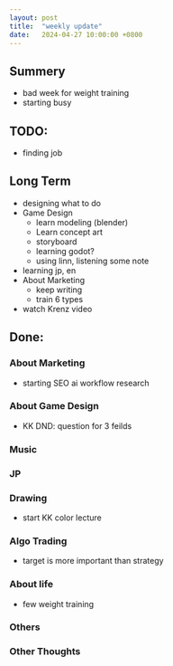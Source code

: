 ```yaml
---
layout: post
title:  "weekly update"
date:   2024-04-27 10:00:00 +0800
---
```


## Summery
* bad week for weight training
* starting busy

## TODO:
* finding job

## Long Term 
* designing what to do
* Game Design
  * learn modeling (blender)
  * Learn concept art
  * storyboard
  * learning godot?
  * using linn, listening some note
* learning jp, en
* About Marketing
  * keep writing
  * train 6 types 
* watch Krenz video

## Done:

### About Marketing
* starting SEO ai workflow research

### About Game Design
* KK DND: question for 3 feilds

### Music

### JP

### Drawing
* start KK color lecture

### Algo Trading
* target is more important than strategy

### About life
* few weight training

### Others

### Other Thoughts
